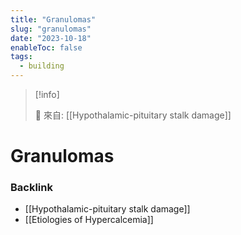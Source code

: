 ```yaml
---
title: "Granulomas"
slug: "granulomas"
date: "2023-10-18"
enableToc: false
tags:
  - building
---
```


> [!info]
>
> 🌱 來自: [[Hypothalamic-pituitary stalk damage]]

# Granulomas

### Backlink

- [[Hypothalamic-pituitary stalk damage]]
- [[Etiologies of Hypercalcemia]]
